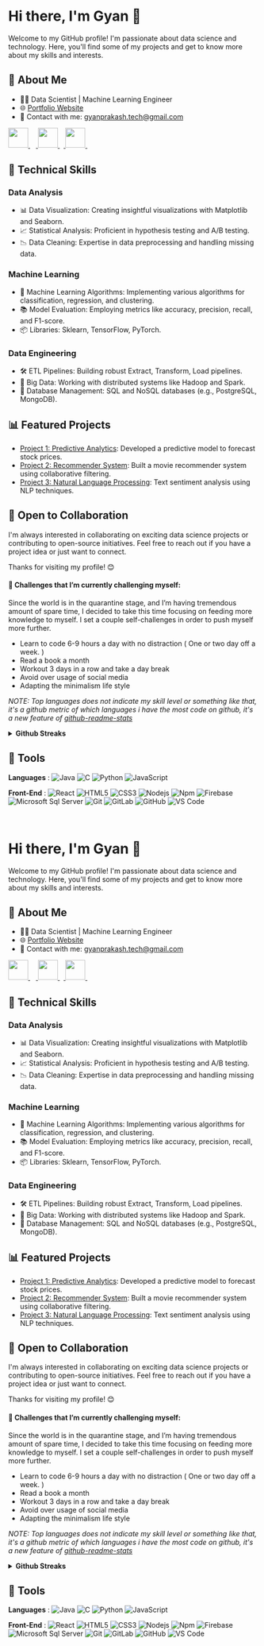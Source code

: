 <!---

<h1 align="center">Hi 👋, I'm Gyan</h1>
<h3 align="center">Data Science Enthusiast</h3>

<p align="center">

![Hello programmer Welcome to my profile](https://img.shields.io/badge/Hello_Developers-Welcome-gold.svg?style=flat&logo=github)![](https://komarev.com/ghpvc/?username=gyanprakash0221&color=blue) [![Open Source Love](https://badges.frapsoft.com/os/v2/open-source.svg?v=103)](https://github.com/cybergeekgyan) 

</p>
	

**gyanprakash0221/gyanprakash0221** is a ✨ _special_ ✨ repository because its `README.md` (this file) appears on your GitHub profile.


#### 🤔 Here are some ideas to get you started:

- 🔭 I’m currently working on *Retina Fundus Images Using Deep Learning and Computer Vision*
- 🌱 I’m currently learning Bioinformatics/Computational Biotechnology, Blockchain Technology and Flutter
- 👯 I’m looking to collaborate on ML/AI/DL research projects
- 💬 Ask me about [here](https://github.com/gyanprakash0221/gyanprakash0221/issues)
- 🔗 Connect with me :
		
<a href="https://www.linkedin.com/in/gyanprakash-/"> <img src="https://img.icons8.com/fluent/48/000000/linkedin.png" width="50px"/> </a>&nbsp;&nbsp;&nbsp;<a href="https://www.instagram.com/tarunksingh_"> <img src="https://img.icons8.com/plasticine/100/000000/instagram-new--v2.png" width="50px"/> </a>&nbsp;&nbsp;<a href="https://twitter.com/cybergeekgyan"> <img src="https://img.icons8.com/fluency/48/000000/twitter.png" width="50px"/> </a>&nbsp;&nbsp;
-->

# Hi there, I'm Gyan 👋

Welcome to my GitHub profile! I'm passionate about data science and technology. Here, you'll find some of my projects and get to know more about my skills and interests.

## 🚀 About Me

- 👨‍💻 Data Scientist | Machine Learning Engineer 
- 🌐 [Portfolio Website](https://gyanprakash.tech)
- 📧 Contact with me: [gyanprakash.tech@gmail.com](mailto:gyanprakash.tech@gmail.com)

<a href="https://www.linkedin.com/in/gyanprakash-/"> <img src="https://img.icons8.com/fluent/48/000000/linkedin.png" width="40px"/> </a>&nbsp;&nbsp;&nbsp;<a href="https://www.instagram.com/tarunksingh_"> <img src="https://img.icons8.com/plasticine/100/000000/instagram-new--v2.png" width="40px"/> </a>&nbsp;&nbsp;<a href="https://twitter.com/cybergeekgyan"> <img src="https://img.icons8.com/fluency/48/000000/twitter.png" width="40px"/> </a>&nbsp;&nbsp;

## 💼 Technical Skills

### Data Analysis
- 📊 Data Visualization: Creating insightful visualizations with Matplotlib and Seaborn.
- 📈 Statistical Analysis: Proficient in hypothesis testing and A/B testing.
- 📉 Data Cleaning: Expertise in data preprocessing and handling missing data.

### Machine Learning
- 🤖 Machine Learning Algorithms: Implementing various algorithms for classification, regression, and clustering.
- 📚 Model Evaluation: Employing metrics like accuracy, precision, recall, and F1-score.
- 📦 Libraries: Sklearn, TensorFlow, PyTorch.

### Data Engineering
- 🛠️ ETL Pipelines: Building robust Extract, Transform, Load pipelines.
- 🐘 Big Data: Working with distributed systems like Hadoop and Spark.
- 🧰 Database Management: SQL and NoSQL databases (e.g., PostgreSQL, MongoDB).

## 📊 Featured Projects

- [Project 1: Predictive Analytics](link-to-project1): Developed a predictive model to forecast stock prices.
- [Project 2: Recommender System](link-to-project2): Built a movie recommender system using collaborative filtering.
- [Project 3: Natural Language Processing](link-to-project3): Text sentiment analysis using NLP techniques.

## 🌱 Open to Collaboration

I'm always interested in collaborating on exciting data science projects or contributing to open-source initiatives. Feel free to reach out if you have a project idea or just want to connect.

Thanks for visiting my profile! 😊


#### 🌱 Challenges that I’m currently challenging myself:
Since the world is in the quarantine stage, and I’m having tremendous amount of spare time, I decided to take this time focusing on feeding more knowledge to myself. I set a couple self-challenges in order to push myself more further. 

* Learn to code 6-9 hours a day with no distraction ( One or two day off a week. ) 
* Read a book a month
* Workout 3 days in a row and take a day break 
* Avoid over usage of social media
* Adapting the minimalism life style

<!-- ### 💘 Github Trophies

[![trophy](https://github-profile-trophy.vercel.app/?username=cybergeekgyan&theme=gruvbox)](https://github.com/cybergeekgyan/github-profile-trophy)	 -->
	
	
<!-- ### &#x1f4c8; GitHub Stats

<a href="https://github.com/cybergeekgyan/github-readme-stats">
  <img align="center" src="https://github-readme-stats.vercel.app/api?username=cybergeekgyan&show_icons=true&include_all_commits=true&theme=material-palenight" alt="Gyan's github stats" />
</a>

<a href="https://github.com/cybergeekgyan/github-readme-stats">
  <img align="center" src="https://github-readme-stats.vercel.app/api/top-langs/?username=cybergeekgyan&layout=compact&theme=material-palenight" />
</a> -->

<!-- ### 💘 Github Activity Graph

[![Gyan's github activity graph](https://activity-graph.herokuapp.com/graph?username=cybergeekgyan&theme=react-dark)](https://github.com/cybergeekgyan/github-readme-activity-graph)
 -->

*NOTE: Top languages does not indicate my skill level or something like that, it's a github metric of which languages i have the most code on github, it's a new feature of [github-readme-stats](https://github.com/cybergeekgyan/github-readme-stats)*


<details>	
  <summary><b>Github Streaks</b></summary>

  <br />
  <img height="200em" src="https://github-readme-streak-stats.herokuapp.com/?user=cybergeekgyan&hide_border=true"/></details>


## 🔧 Tools

**Languages** : ![Java](http://img.shields.io/badge/-Java-5B4638?style=flat-square&logo=java&logoColor=ffffff)
![C](http://img.shields.io/badge/-C-A8B9CC?style=flat-square&logo=c&logoColor=ffffff)
![Python](http://img.shields.io/badge/-Python-3776AB?style=flat-square&logo=python&logoColor=ffffff)
![JavaScript](https://img.shields.io/badge/-JavaScript-%23F7DF1C?style=flat-square&logo=javascript&logoColor=000000&labelColor=%23F7DF1C&color=%23FFCE5A)

**Front-End** : ![React](https://img.shields.io/badge/-React-61DAFB?style=flat-square&logo=react&logoColor=ffffff)
![HTML5](https://img.shields.io/badge/-HTML5-%23E44D27?style=flat-square&logo=html5&logoColor=ffffff)
![CSS3](https://img.shields.io/badge/-CSS3-%231572B6?style=flat-square&logo=css3)
![Nodejs](https://img.shields.io/badge/-Nodejs-339933?style=flat-square&logo=Node.js&logoColor=ffffff)
![Npm](https://img.shields.io/badge/-npm-CB3837?style=flat-square&logo=npm)
![Firebase](https://img.shields.io/badge/-Firebase-FFCA28?style=flat-square&logo=firebase&logoColor=ffffff)
![Microsoft Sql Server](https://img.shields.io/badge/-Sql%20Server-CC2927?style=flat-square&logo=microsoft-sql-server&logoColor=ffffff)
![Git](https://img.shields.io/badge/-Git-%23F05032?style=flat-square&logo=git&logoColor=%23ffffff)
![GitLab](https://img.shields.io/badge/-GitLab-FCA121?style=flat-square&logo=gitlab)
![GitHub](https://img.shields.io/badge/-GitHub-181717?style=flat-square&logo=github)
![VS Code](http://img.shields.io/badge/-VS%20Code-007ACC?style=flat-square&logo=visual-studio-code&logoColor=ffffff)

<br/>
	
	
<!---
## 🔭 Open-Source Project

<!-- 	[![Deep Learning for Computer Vision Research Exploration](https://your-image-url.jpg)](https://github.com/your-username/your-repository) -->

<!---

## Deep Learning for Computer Vision Research Exploration
	
  
  <img align ="center" src="https://github.com/cybergeekgyan/cybergeekgyan/blob/main/img/convolutional-neural-networks-for-visual-recognition_cs231n.jpg" alt="" width="400" height="200">
  
 <p> Join me in exploring the world of computer vision and deep learning through my project "Deep Learning for Computer Vision Research Exploration." We will dive into cutting-edge research papers, implement algorithms, and collaborate to expand our knowledge.

 [![Contribute](https://img.shields.io/badge/Contribute-Get%20Involved-green.svg)](https://github.com/cybergeekgyan/Computer-Vision-Research-Exploration)</p>
	  
</div>
	
- The project focuses on reading and understanding 30 computer vision research papers in 60 days. 
- The goal is to explore cutting-edge techniques, implement selected algorithms, and foster collaboration among researchers and developers.

<br/>

-->
<!--
<details>	
  <br />
  <summary><b>My Setup</b></summary>
  	<ul>
  	    <li><b>OS:</b> MacOs 11.3.1</li>
	    <li><b>Laptop: </b> Macbook Air M1 2020 </li>
  	    <li><b>Browser: </b> Brave Browser</li>
	    <li><b>Terminal: </b> Iterm + Oh My Zsh</li>
	    <li><b>Code Editor:</b> VSCode, Sublime Text, RStudio </li>
	    <br />
	</ul>	
</details>
-->



<!-- Actual text 
You can find me on [![Twitter][1.2]][1], or on [![LinkedIn][3.2]][3].
-->

<!-- Icons 

[1.2]: http://i.imgur.com/wWzX9uB.png (twitter icon without padding)
[2.2]: https://raw.githubusercontent.com/gyanprakash0221/gyanprakash0221/master/linkedin.svg (LinkedIn icon without padding)
-->
<!-- Links to your social media accounts

[1]: https://twitter.com/cybergeekgyan
[2]: https://www.linkedin.com/in/gyanprakash-/
 -->

<!---

<h1 align="center">Hi 👋, I'm Gyan</h1>
<h3 align="center">Data Science Enthusiast</h3>

<p align="center">

![Hello programmer Welcome to my profile](https://img.shields.io/badge/Hello_Developers-Welcome-gold.svg?style=flat&logo=github)![](https://komarev.com/ghpvc/?username=gyanprakash0221&color=blue) [![Open Source Love](https://badges.frapsoft.com/os/v2/open-source.svg?v=103)](https://github.com/cybergeekgyan) 

</p>
	

**gyanprakash0221/gyanprakash0221** is a ✨ _special_ ✨ repository because its `README.md` (this file) appears on your GitHub profile.


#### 🤔 Here are some ideas to get you started:

- 🔭 I’m currently working on *Retina Fundus Images Using Deep Learning and Computer Vision*
- 🌱 I’m currently learning Bioinformatics/Computational Biotechnology, Blockchain Technology and Flutter
- 👯 I’m looking to collaborate on ML/AI/DL research projects
- 💬 Ask me about [here](https://github.com/gyanprakash0221/gyanprakash0221/issues)
- 🔗 Connect with me :
		
<a href="https://www.linkedin.com/in/gyanprakash-/"> <img src="https://img.icons8.com/fluent/48/000000/linkedin.png" width="50px"/> </a>&nbsp;&nbsp;&nbsp;<a href="https://www.instagram.com/tarunksingh_"> <img src="https://img.icons8.com/plasticine/100/000000/instagram-new--v2.png" width="50px"/> </a>&nbsp;&nbsp;<a href="https://twitter.com/cybergeekgyan"> <img src="https://img.icons8.com/fluency/48/000000/twitter.png" width="50px"/> </a>&nbsp;&nbsp;
-->

# Hi there, I'm Gyan 👋

Welcome to my GitHub profile! I'm passionate about data science and technology. Here, you'll find some of my projects and get to know more about my skills and interests.

## 🚀 About Me

- 👨‍💻 Data Scientist | Machine Learning Engineer 
- 🌐 [Portfolio Website](https://gyanprakash.tech)
- 📧 Contact with me: [gyanprakash.tech@gmail.com](mailto:gyanprakash.tech@gmail.com)

<a href="https://www.linkedin.com/in/gyanprakash-/"> <img src="https://img.icons8.com/fluent/48/000000/linkedin.png" width="40px"/> </a>&nbsp;&nbsp;&nbsp;<a href="https://www.instagram.com/tarunksingh_"> <img src="https://img.icons8.com/plasticine/100/000000/instagram-new--v2.png" width="40px"/> </a>&nbsp;&nbsp;<a href="https://twitter.com/cybergeekgyan"> <img src="https://img.icons8.com/fluency/48/000000/twitter.png" width="40px"/> </a>&nbsp;&nbsp;

## 💼 Technical Skills

### Data Analysis
- 📊 Data Visualization: Creating insightful visualizations with Matplotlib and Seaborn.
- 📈 Statistical Analysis: Proficient in hypothesis testing and A/B testing.
- 📉 Data Cleaning: Expertise in data preprocessing and handling missing data.

### Machine Learning
- 🤖 Machine Learning Algorithms: Implementing various algorithms for classification, regression, and clustering.
- 📚 Model Evaluation: Employing metrics like accuracy, precision, recall, and F1-score.
- 📦 Libraries: Sklearn, TensorFlow, PyTorch.

### Data Engineering
- 🛠️ ETL Pipelines: Building robust Extract, Transform, Load pipelines.
- 🐘 Big Data: Working with distributed systems like Hadoop and Spark.
- 🧰 Database Management: SQL and NoSQL databases (e.g., PostgreSQL, MongoDB).

## 📊 Featured Projects

- [Project 1: Predictive Analytics](link-to-project1): Developed a predictive model to forecast stock prices.
- [Project 2: Recommender System](link-to-project2): Built a movie recommender system using collaborative filtering.
- [Project 3: Natural Language Processing](link-to-project3): Text sentiment analysis using NLP techniques.

## 🌱 Open to Collaboration

I'm always interested in collaborating on exciting data science projects or contributing to open-source initiatives. Feel free to reach out if you have a project idea or just want to connect.

Thanks for visiting my profile! 😊


#### 🌱 Challenges that I’m currently challenging myself:
Since the world is in the quarantine stage, and I’m having tremendous amount of spare time, I decided to take this time focusing on feeding more knowledge to myself. I set a couple self-challenges in order to push myself more further. 

* Learn to code 6-9 hours a day with no distraction ( One or two day off a week. ) 
* Read a book a month
* Workout 3 days in a row and take a day break 
* Avoid over usage of social media
* Adapting the minimalism life style

<!-- ### 💘 Github Trophies

[![trophy](https://github-profile-trophy.vercel.app/?username=cybergeekgyan&theme=gruvbox)](https://github.com/cybergeekgyan/github-profile-trophy)	 -->
	
	
<!-- ### &#x1f4c8; GitHub Stats

<a href="https://github.com/cybergeekgyan/github-readme-stats">
  <img align="center" src="https://github-readme-stats.vercel.app/api?username=cybergeekgyan&show_icons=true&include_all_commits=true&theme=material-palenight" alt="Gyan's github stats" />
</a>

<a href="https://github.com/cybergeekgyan/github-readme-stats">
  <img align="center" src="https://github-readme-stats.vercel.app/api/top-langs/?username=cybergeekgyan&layout=compact&theme=material-palenight" />
</a> -->

<!-- ### 💘 Github Activity Graph

[![Gyan's github activity graph](https://activity-graph.herokuapp.com/graph?username=cybergeekgyan&theme=react-dark)](https://github.com/cybergeekgyan/github-readme-activity-graph)
 -->

*NOTE: Top languages does not indicate my skill level or something like that, it's a github metric of which languages i have the most code on github, it's a new feature of [github-readme-stats](https://github.com/cybergeekgyan/github-readme-stats)*


<details>	
  <summary><b>Github Streaks</b></summary>

  <br />
  <img height="200em" src="https://github-readme-streak-stats.herokuapp.com/?user=cybergeekgyan&hide_border=true"/></details>


## 🔧 Tools

**Languages** : ![Java](http://img.shields.io/badge/-Java-5B4638?style=flat-square&logo=java&logoColor=ffffff)
![C](http://img.shields.io/badge/-C-A8B9CC?style=flat-square&logo=c&logoColor=ffffff)
![Python](http://img.shields.io/badge/-Python-3776AB?style=flat-square&logo=python&logoColor=ffffff)
![JavaScript](https://img.shields.io/badge/-JavaScript-%23F7DF1C?style=flat-square&logo=javascript&logoColor=000000&labelColor=%23F7DF1C&color=%23FFCE5A)

**Front-End** : ![React](https://img.shields.io/badge/-React-61DAFB?style=flat-square&logo=react&logoColor=ffffff)
![HTML5](https://img.shields.io/badge/-HTML5-%23E44D27?style=flat-square&logo=html5&logoColor=ffffff)
![CSS3](https://img.shields.io/badge/-CSS3-%231572B6?style=flat-square&logo=css3)
![Nodejs](https://img.shields.io/badge/-Nodejs-339933?style=flat-square&logo=Node.js&logoColor=ffffff)
![Npm](https://img.shields.io/badge/-npm-CB3837?style=flat-square&logo=npm)
![Firebase](https://img.shields.io/badge/-Firebase-FFCA28?style=flat-square&logo=firebase&logoColor=ffffff)
![Microsoft Sql Server](https://img.shields.io/badge/-Sql%20Server-CC2927?style=flat-square&logo=microsoft-sql-server&logoColor=ffffff)
![Git](https://img.shields.io/badge/-Git-%23F05032?style=flat-square&logo=git&logoColor=%23ffffff)
![GitLab](https://img.shields.io/badge/-GitLab-FCA121?style=flat-square&logo=gitlab)
![GitHub](https://img.shields.io/badge/-GitHub-181717?style=flat-square&logo=github)
![VS Code](http://img.shields.io/badge/-VS%20Code-007ACC?style=flat-square&logo=visual-studio-code&logoColor=ffffff)

<br/>
	
	
<!---
## 🔭 Open-Source Project

<!-- 	[![Deep Learning for Computer Vision Research Exploration](https://your-image-url.jpg)](https://github.com/your-username/your-repository) -->

<!---

## Deep Learning for Computer Vision Research Exploration
	
  
  <img align ="center" src="https://github.com/cybergeekgyan/cybergeekgyan/blob/main/img/convolutional-neural-networks-for-visual-recognition_cs231n.jpg" alt="" width="400" height="200">
  
 <p> Join me in exploring the world of computer vision and deep learning through my project "Deep Learning for Computer Vision Research Exploration." We will dive into cutting-edge research papers, implement algorithms, and collaborate to expand our knowledge.

 [![Contribute](https://img.shields.io/badge/Contribute-Get%20Involved-green.svg)](https://github.com/cybergeekgyan/Computer-Vision-Research-Exploration)</p>
	  
</div>
	
- The project focuses on reading and understanding 30 computer vision research papers in 60 days. 
- The goal is to explore cutting-edge techniques, implement selected algorithms, and foster collaboration among researchers and developers.

<br/>

-->
<!--
<details>	
  <br />
  <summary><b>My Setup</b></summary>
  	<ul>
  	    <li><b>OS:</b> MacOs 11.3.1</li>
	    <li><b>Laptop: </b> Macbook Air M1 2020 </li>
  	    <li><b>Browser: </b> Brave Browser</li>
	    <li><b>Terminal: </b> Iterm + Oh My Zsh</li>
	    <li><b>Code Editor:</b> VSCode, Sublime Text, RStudio </li>
	    <br />
	</ul>	
</details>
-->



<!-- Actual text 
You can find me on [![Twitter][1.2]][1], or on [![LinkedIn][3.2]][3].
-->

<!-- Icons 

[1.2]: http://i.imgur.com/wWzX9uB.png (twitter icon without padding)
[2.2]: https://raw.githubusercontent.com/gyanprakash0221/gyanprakash0221/master/linkedin.svg (LinkedIn icon without padding)
-->
<!-- Links to your social media accounts

[1]: https://twitter.com/cybergeekgyan
[2]: https://www.linkedin.com/in/gyanprakash-/
 -->

